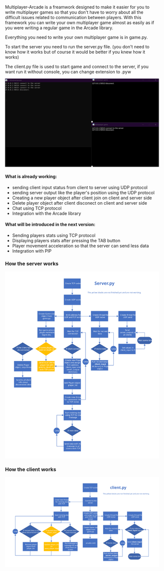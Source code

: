 Multiplayer-Arcade is a freamwork designed to make it easier for you to write multiplayer games so that
you don't have to worry about all the difficult issues related to communication between players.
With this framework you can write your own multiplayer game almost as easily as if you were writing
a regular game in the Arcade library.

Everything you need to write your own multiplayer game is in game.py.

To start the server you need to run the server.py file.
(you don't need to know how it works but of course it would be better if you knew how it works)

The client.py file is used to start game and connect to the server, 
if you want run it without console, you can change extension to .pyw

![Multiplayer-Arcade](diagrams/m.gif)

#### What is already working:
- sending client input status from client to server using UDP protocol
- sending server output like the player's position using the UDP protocol
- Creating a new player object after client join on client and server side
- Delete player object after client disconect on client and server side
- Chat using TCP protocol
- Integration with the Arcade library

#### What will be introduced in the next version:
- Sending players stats using TCP protocol
- Displaying players stats after pressing the TAB button
- Player movement acceleration so that the server can send less data
- Integration with PIP

### How the server works
![Server logic diagram](diagrams/server.svg)

### How the client works
![Client logic diagram](diagrams/client.svg)